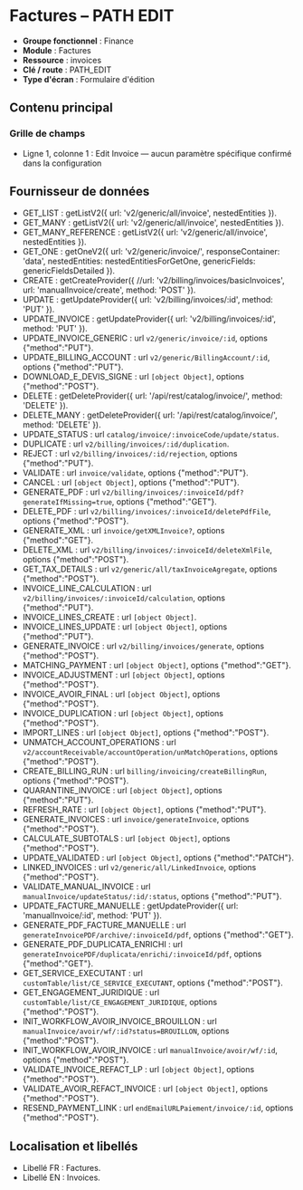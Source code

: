 # Factures – PATH EDIT

- **Groupe fonctionnel** : Finance
- **Module** : Factures
- **Ressource** : invoices
- **Clé / route** : PATH_EDIT
- **Type d'écran** : Formulaire d'édition

## Contenu principal
### Grille de champs
- Ligne 1, colonne 1 : Edit Invoice — aucun paramètre spécifique confirmé dans la configuration

## Fournisseur de données
- GET_LIST : getListV2({
  url: 'v2/generic/all/invoice',
  nestedEntities
}).
- GET_MANY : getListV2({
  url: 'v2/generic/all/invoice',
  nestedEntities
}).
- GET_MANY_REFERENCE : getListV2({
  url: 'v2/generic/all/invoice',
  nestedEntities
}).
- GET_ONE : getOneV2({
  url: 'v2/generic/invoice/',
  responseContainer: 'data',
  nestedEntities: nestedEntitiesForGetOne,
  genericFields: genericFieldsDetailed
}).
- CREATE : getCreateProvider({
  //url: 'v2/billing/invoices/basicInvoices',
  url: 'manualInvoice/create',
  method: 'POST'
}).
- UPDATE : getUpdateProvider({
  url: 'v2/billing/invoices/:id',
  method: 'PUT'
}).
- UPDATE_INVOICE : getUpdateProvider({
  url: 'v2/billing/invoices/:id',
  method: 'PUT'
}).
- UPDATE_INVOICE_GENERIC : url `v2/generic/invoice/:id`, options {"method":"PUT"}.
- UPDATE_BILLING_ACCOUNT : url `v2/generic/BillingAccount/:id`, options {"method":"PUT"}.
- DOWNLOAD_E_DEVIS_SIGNE : url `[object Object]`, options {"method":"POST"}.
- DELETE : getDeleteProvider({
  url: '/api/rest/catalog/invoice/',
  method: 'DELETE'
}).
- DELETE_MANY : getDeleteProvider({
  url: '/api/rest/catalog/invoice/',
  method: 'DELETE'
}).
- UPDATE_STATUS : url `catalog/invoice/:invoiceCode/update/status`.
- DUPLICATE : url `v2/billing/invoices/:id/duplication`.
- REJECT : url `v2/billing/invoices/:id/rejection`, options {"method":"PUT"}.
- VALIDATE : url `invoice/validate`, options {"method":"PUT"}.
- CANCEL : url `[object Object]`, options {"method":"PUT"}.
- GENERATE_PDF : url `v2/billing/invoices/:invoiceId/pdf?generateIfMissing=true`, options {"method":"GET"}.
- DELETE_PDF : url `v2/billing/invoices/:invoiceId/deletePdfFile`, options {"method":"POST"}.
- GENERATE_XML : url `invoice/getXMLInvoice?`, options {"method":"GET"}.
- DELETE_XML : url `v2/billing/invoices/:invoiceId/deleteXmlFile`, options {"method":"POST"}.
- GET_TAX_DETAILS : url `v2/generic/all/taxInvoiceAgregate`, options {"method":"POST"}.
- INVOICE_LINE_CALCULATION : url `v2/billing/invoices/:invoiceId/calculation`, options {"method":"PUT"}.
- INVOICE_LINES_CREATE : url `[object Object]`.
- INVOICE_LINES_UPDATE : url `[object Object]`, options {"method":"PUT"}.
- GENERATE_INVOICE : url `v2/billing/invoices/generate`, options {"method":"POST"}.
- MATCHING_PAYMENT : url `[object Object]`, options {"method":"GET"}.
- INVOICE_ADJUSTMENT : url `[object Object]`, options {"method":"POST"}.
- INVOICE_AVOIR_FINAL : url `[object Object]`, options {"method":"POST"}.
- INVOICE_DUPLICATION : url `[object Object]`, options {"method":"POST"}.
- IMPORT_LINES : url `[object Object]`, options {"method":"POST"}.
- UNMATCH_ACCOUNT_OPERATIONS : url `v2/accountReceivable/accountOperation/unMatchOperations`, options {"method":"POST"}.
- CREATE_BILLING_RUN : url `billing/invoicing/createBillingRun`, options {"method":"POST"}.
- QUARANTINE_INVOICE : url `[object Object]`, options {"method":"PUT"}.
- REFRESH_RATE : url `[object Object]`, options {"method":"PUT"}.
- GENERATE_INVOICES : url `invoice/generateInvoice`, options {"method":"POST"}.
- CALCULATE_SUBTOTALS : url `[object Object]`, options {"method":"POST"}.
- UPDATE_VALIDATED : url `[object Object]`, options {"method":"PATCH"}.
- LINKED_INVOICES : url `v2/generic/all/LinkedInvoice`, options {"method":"POST"}.
- VALIDATE_MANUAL_INVOICE : url `manualInvoice/updateStatus/:id/:status`, options {"method":"PUT"}.
- UPDATE_FACTURE_MANUELLE : getUpdateProvider({
  url: 'manualInvoice/:id',
  method: 'PUT'
}).
- GENERATE_PDF_FACTURE_MANUELLE : url `generateInvoicePDF/archive/:invoiceId/pdf`, options {"method":"GET"}.
- GENERATE_PDF_DUPLICATA_ENRICHI : url `generateInvoicePDF/duplicata/enrichi/:invoiceId/pdf`, options {"method":"GET"}.
- GET_SERVICE_EXECUTANT : url `customTable/list/CE_SERVICE_EXECUTANT`, options {"method":"POST"}.
- GET_ENGAGEMENT_JURIDIQUE : url `customTable/list/CE_ENGAGEMENT_JURIDIQUE`, options {"method":"POST"}.
- INIT_WORKFLOW_AVOIR_INVOICE_BROUILLON : url `manualInvoice/avoir/wf/:id?status=BROUILLON`, options {"method":"POST"}.
- INIT_WORKFLOW_AVOIR_INVOICE : url `manualInvoice/avoir/wf/:id`, options {"method":"POST"}.
- VALIDATE_INVOICE_REFACT_LP : url `[object Object]`, options {"method":"POST"}.
- VALIDATE_AVOIR_REFACT_INVOICE : url `[object Object]`, options {"method":"POST"}.
- RESEND_PAYMENT_LINK : url `endEmailURLPaiement/invoice/:id`, options {"method":"POST"}.

## Localisation et libellés
- Libellé FR : Factures.
- Libellé EN : Invoices.